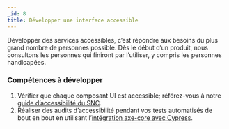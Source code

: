```yaml
---
_id: 8
title: Développer une interface accessible
---
```


Développer des services accessibles, c’est répondre aux besoins du plus grand nombre de personnes possible. Dès le début d’un produit, nous consultons les personnes qui finiront par l’utiliser, y compris les personnes handicapées.

<h3>Compétences à développer</h3>

1. Vérifier que chaque composant UI est accessible; référez-vous à notre [guide d’accessibilité du SNC](https://numerique.canada.ca/a11y/). 
1. Réaliser des audits d’accessibilité pendant vos tests automatisés de bout en bout en utilisant l’[intégration axe-core avec Cypress](https://www.deque.com/blog/how-to-test-for-accessibility-with-cypress/).

